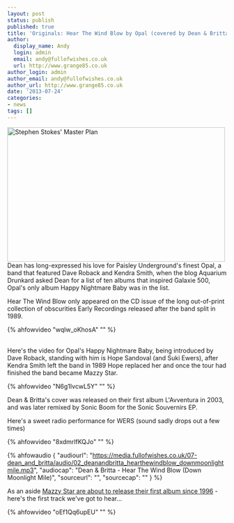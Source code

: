 ```yaml
---
layout: post
status: publish
published: true
title: 'Originals: Hear The Wind Blow by Opal (covered by Dean & Britta)'
author:
  display_name: Andy
  login: admin
  email: andy@fullofwishes.co.uk
  url: http://www.grange85.co.uk
author_login: admin
author_email: andy@fullofwishes.co.uk
author_url: http://www.grange85.co.uk
date: '2013-07-24'
categories:
- news
tags: []
---
```

<p><a href="http://www.flickr.com/photos/nationalarchives/3047452733/" title="Stephen Stokes' Master Plan by The National Archives UK, on Flickr"><img class="aligncenter" src="https://farm4.staticflickr.com/3026/3047452733_f0e961e5b3.jpg" width="500" height="308" alt="Stephen Stokes' Master Plan"></a><br />
Dean has long-expressed his love for Paisley Underground's finest Opal, a band that featured Dave Roback and Kendra Smith, when the blog Aquarium Drunkard asked Dean for a list of ten albums that inspired Galaxie 500, Opal's only album Happy Nightmare Baby was in the list.</p>
<p>Hear The Wind Blow only appeared on the CD issue of the long out-of-print collection of obscurities Early Recordings released after the band split in 1989.<br />

{% ahfowvideo "wqlw_oKhosA" "" %}

<a id="more"></a><a id="more-4401"></a><br />
Here's the video for Opal's Happy Nightmare Baby, being introduced by Dave Roback, standing with him is Hope Sandoval (and Suki Ewers), after Kendra Smith left the band in 1989 Hope replaced her and once the tour had finished the band became Mazzy Star.<br />
</p>
{% ahfowvideo "N6g1IvcwL5Y" "" %}
<p>Dean & Britta's cover was released on their first album L'Avventura in 2003, and was later remixed by Sonic Boom for the Sonic Souvernirs EP.</p>
<p>Here's a sweet radio performance for WERS (sound sadly drops out a few times)<br />
</p>
{% ahfowvideo "8xdmrlfKQJo" "" %}

 {% ahfowaudio {
  "audiourl": "https://media.fullofwishes.co.uk/07-dean_and_britta/audio/02_deanandbritta_hearthewindblow_downmoonlightmile.mp3",
  "audiocap": "Dean & Britta - Hear The Wind Blow (Down Moonlight Mile)",
  "sourceurl": "",
  "sourcecap": ""
  } %}

<p>As an aside <a href="http://www.spin.com/articles/mazzy-star-california-stream-seasons-of-your-day/">Mazzy Star are about to release their first album since 1996</a> - here's the first track we've got to hear...<br />
</p>
{% ahfowvideo "oEf1Qq6upEU" "" %}
